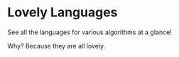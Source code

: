 # Lovely Languages

See all the languages for various algorithms at a glance!

Why? Because they are all lovely.
